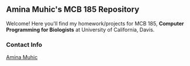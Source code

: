 ## Amina Muhic's MCB 185 Repository

Welcome! Here you'll find my homework/projects for MCB 185, **Computer Programming for 
Biologists** at University of California, Davis.

### Contact Info
[Amina Muhic](mailto:aamuhic@ucdavis.edu)
